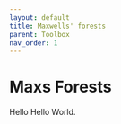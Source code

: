 ```yaml
---
layout: default
title: Maxwells' forests
parent: Toolbox
nav_order: 1
---
```



# Maxs Forests


Hello Hello World.